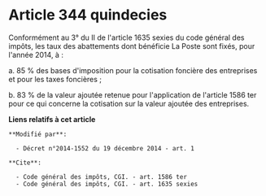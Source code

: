 # Article 344 quindecies

Conformément au 3° du II de l'article 1635 sexies du code général des impôts, les taux des abattements dont bénéficie La
Poste sont fixés, pour l'année 2014, à : 

a. 85 % des bases d'imposition pour la cotisation foncière des entreprises et pour les taxes foncières ; 

b. 83 % de la valeur ajoutée retenue pour l'application de l'article 1586 ter pour ce qui concerne la cotisation sur la
valeur ajoutée des entreprises.

**Liens relatifs à cet article**

	**Modifié par**:

	  - Décret n°2014-1552 du 19 décembre 2014 - art. 1

	**Cite**:

	  - Code général des impôts, CGI. - art. 1586 ter
	  - Code général des impôts, CGI. - art. 1635 sexies
